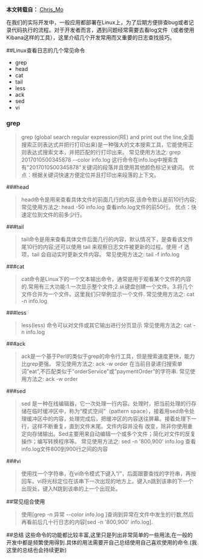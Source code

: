 **本文转载自：** [Chris_Mo](https://segmentfault.com/a/1190000008548502)

在我们的实际开发中，一般应用都部署在Linux上，为了后期方便排查bug或者记录代码执行的流程。对于开发者而言，遇到问题经常需要去看log文件（或者使用Kibana这样的工具），这里介绍几个开发常用而又重要的日志查找技巧。

##Linux查看日志的几个常见命令
- grep
- head
- cat
- tail
- less
- ack
- sed
- vi

### grep

>grep (global search regular expression(RE) and print out the line,全面搜索正则表达式并把行打印出来)是一种强大的文本搜索工具，它能使用正则表达式搜索文本，并把匹配的行打印出来。
常见使用方法之: grep 2017010500345878 --color info.log
这行命令在info.log中搜索含有"2017010500345878"关键词的段落并且使用其他颜色标记关键词。
优点：根据关键词快速方便定位并且打印出来段落的上下文。

###head
>head命令是用来查看具体文件的前面几行的内容,该命令默认是前10行内容;
常见使用方法之: head -50 info.log
查看info.log文件的前50行。
优点：快速定位到文件的前多少行。

###tail
>tail命令是用来查看具体文件后面几行的内容，默认情况下，是查看该文件尾10行的内容;还可以使用 tail 来观察日志文件被更新的过程。使用 -f 选项，tail 会自动实时更新文件内容。
常见使用方法之: tail -f info.log

###cat
>cat命令是Linux下的一个文本输出命令，通常是用于观看某个文件的内容的.常用有三大功能:1.一次显示整个文件;2.从键盘创建一个文件。3.将几个文件合并为一个文件。这里我们只举例显示一个文件.
常见使用方法之: cat -n info.log

###less
>less(less) 命令可以对文件或其它输出进行分页显示
常见使用方法之: cat -n info.log

###ack
>ack是一个基于Perl的类似于grep的命令行工具，但是搜索速度更快，能力比grep更强。
常见使用方法之: ack -w order
在当前目录递归搜索单词”eat”,不匹配类似于”orderService”或”paymentOrder”的字符串.
常见使用方法之: ack -w order

###sed
>sed 是一种在线编辑器，它一次处理一行内容。处理时，把当前处理的行存储在临时缓冲区中，称为“模式空间”（pattern space），接着用sed命令处理缓冲区中的内容，处理完成后，把缓冲区的内容送往屏幕。接着处理下一行，这样不断重复，直到文件末尾。文件内容并没有 改变，除非你使用重定向存储输出。Sed主要用来自动编辑一个或多个文件；简化对文件的反复操作；编写转换程序等。
常见使用方法之: sed -n '800,900' info.log
查看info.log文件800到900行之间的内容

###vi
>使用找一个字符串，在vi命令模式下键入“/”，后面跟要查找的字符串，再按回车。vi将光标定位在该串下一次出现的地方上。键入n跳到该串的下一个出现处，键入N跳到该串的上一个出现处。

##常见组合使用
>使用[grep -n 异常 --color info.log ]查询到异常在文件中发生的行数,然后再看前后几十行日志的内容[sed -n '800,900' info.log].

##总结
这些命令的功能都比较丰富,这里只是列出非常简单的一些用法,在一般的开发中都是频繁使用得到.具体的用法需要开自己总结使用自己喜欢使用的命令.(我这里的总结也会持续更新)
